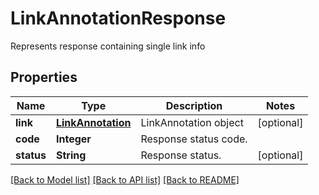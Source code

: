 ﻿
# LinkAnnotationResponse
Represents response containing single link info

## Properties
Name | Type | Description | Notes
------------ | ------------- | ------------- | -------------
**link** | [**LinkAnnotation**](LinkAnnotation.md) | LinkAnnotation object | [optional]
**code** | **Integer** | Response status code. | 
**status** | **String** | Response status. | [optional]


[[Back to Model list]](../../README.md#documentation-for-models) [[Back to API list]](../../README.md#documentation-for-api-endpoints) [[Back to README]](../../README.md)



